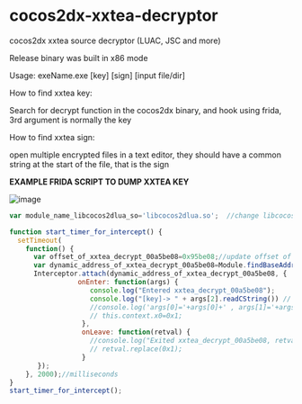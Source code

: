 # cocos2dx-xxtea-decryptor
cocos2dx xxtea source decryptor (LUAC, JSC and more)

Release binary was built in x86 mode

Usage: exeName.exe [key] [sign] [input file/dir]

How to find xxtea key:

Search for decrypt function in the cocos2dx binary, and hook using frida, 3rd argument is normally the key

How to find xxtea sign:

open multiple encrypted files in a text editor, they should have a common string at the start of the file, that is the sign


**EXAMPLE FRIDA SCRIPT TO DUMP XXTEA KEY**

![image](https://github.com/lambwheit/cocos2dx-xxtea-decryptor/assets/38606611/419dee0c-ea11-41b3-ada7-e256522ec0c1)
```js
var module_name_libcocos2dlua_so='libcocos2dlua.so';  //change libcocos2dlua.so to the correct binary name

function start_timer_for_intercept() {
  setTimeout(
    function() {
      var offset_of_xxtea_decrypt_00a5be08=0x95be08;//update offset of decrypt function to the correct one <- can be found using ghidra
      var dynamic_address_of_xxtea_decrypt_00a5be08=Module.findBaseAddress(module_name_libcocos2dlua_so).add(offset_of_xxtea_decrypt_00a5be08);
      Interceptor.attach(dynamic_address_of_xxtea_decrypt_00a5be08, {
                 onEnter: function(args) {
                    console.log("Entered xxtea_decrypt_00a5be08");
                    console.log("[key]-> " + args[2].readCString()) // print XXTEA key 
                    //console.log('args[0]='+args[0]+' , args[1]='+args[1]+' , args[2]='+args[2]+' , args[3]='+args[3]+' , args[4]='+args[4]);
                    // this.context.x0=0x1;
                  },
                  onLeave: function(retval) {
                    //console.log("Exited xxtea_decrypt_00a5be08, retval:"+retval);
                    // retval.replace(0x1);
                  }
       });
    }, 2000);//milliseconds
}
start_timer_for_intercept();

```
